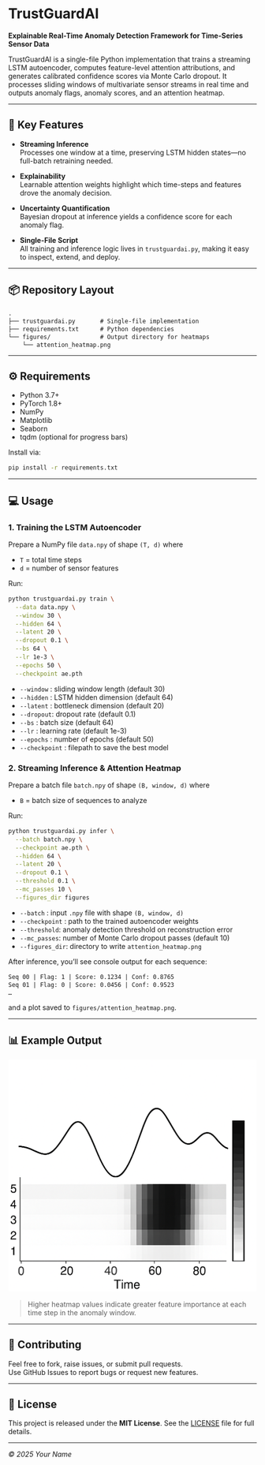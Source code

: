 # TrustGuardAI

**Explainable Real-Time Anomaly Detection Framework for Time-Series Sensor Data**

TrustGuardAI is a single-file Python implementation that trains a streaming LSTM autoencoder, computes feature-level attention attributions, and generates calibrated confidence scores via Monte Carlo dropout. It processes sliding windows of multivariate sensor streams in real time and outputs anomaly flags, anomaly scores, and an attention heatmap.

---

## 🚀 Key Features

- **Streaming Inference**  
  Processes one window at a time, preserving LSTM hidden states—no full-batch retraining needed.

- **Explainability**  
  Learnable attention weights highlight which time-steps and features drove the anomaly decision.

- **Uncertainty Quantification**  
  Bayesian dropout at inference yields a confidence score for each anomaly flag.

- **Single-File Script**  
  All training and inference logic lives in `trustguardai.py`, making it easy to inspect, extend, and deploy.

---

## 📦 Repository Layout

```text
.
├── trustguardai.py       # Single-file implementation
├── requirements.txt      # Python dependencies
└── figures/              # Output directory for heatmaps
    └── attention_heatmap.png
```

---

## ⚙️ Requirements

- Python 3.7+  
- PyTorch 1.8+  
- NumPy  
- Matplotlib  
- Seaborn  
- tqdm (optional for progress bars)

Install via:

```bash
pip install -r requirements.txt
```

---

## 💻 Usage

### 1. Training the LSTM Autoencoder

Prepare a NumPy file `data.npy` of shape `(T, d)` where  
- `T` = total time steps  
- `d` = number of sensor features  

Run:

```bash
python trustguardai.py train \
  --data data.npy \
  --window 30 \
  --hidden 64 \
  --latent 20 \
  --dropout 0.1 \
  --bs 64 \
  --lr 1e-3 \
  --epochs 50 \
  --checkpoint ae.pth
```

- `--window` : sliding window length (default 30)  
- `--hidden` : LSTM hidden dimension (default 64)  
- `--latent` : bottleneck dimension (default 20)  
- `--dropout`: dropout rate (default 0.1)  
- `--bs` : batch size (default 64)  
- `--lr` : learning rate (default 1e-3)  
- `--epochs` : number of epochs (default 50)  
- `--checkpoint` : filepath to save the best model  

### 2. Streaming Inference & Attention Heatmap

Prepare a batch file `batch.npy` of shape `(B, window, d)` where  
- `B` = batch size of sequences to analyze  

Run:

```bash
python trustguardai.py infer \
  --batch batch.npy \
  --checkpoint ae.pth \
  --hidden 64 \
  --latent 20 \
  --dropout 0.1 \
  --threshold 0.1 \
  --mc_passes 10 \
  --figures_dir figures
```

- `--batch` : input `.npy` file with shape `(B, window, d)`  
- `--checkpoint` : path to the trained autoencoder weights  
- `--threshold`: anomaly detection threshold on reconstruction error  
- `--mc_passes`: number of Monte Carlo dropout passes (default 10)  
- `--figures_dir`: directory to write `attention_heatmap.png`  

After inference, you’ll see console output for each sequence:
```
Seq 00 | Flag: 1 | Score: 0.1234 | Conf: 0.8765
Seq 01 | Flag: 0 | Score: 0.0456 | Conf: 0.9523
…
```
and a plot saved to `figures/attention_heatmap.png`.

---

## 📊 Example Output

![Attention Heatmap](attention_heatmap.png)

> Higher heatmap values indicate greater feature importance at each time step in the anomaly window.

---

## 🤝 Contributing

Feel free to fork, raise issues, or submit pull requests.  
Use GitHub Issues to report bugs or request new features.

---

## 📝 License

This project is released under the **MIT License**. See the [LICENSE](LICENSE) file for full details.

---

*© 2025 Your Name*  
```
